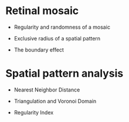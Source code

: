 # Retinal mosaic

- Regularity and randomness of a mosaic

- Exclusive radius of a spatial pattern

- The boundary effect

# Spatial pattern analysis

- Nearest Neighbor Distance

- Triangulation and Voronoi Domain

- Regularity Index




